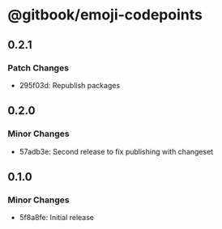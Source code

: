 # @gitbook/emoji-codepoints

## 0.2.1

### Patch Changes

- 295f03d: Republish packages

## 0.2.0

### Minor Changes

- 57adb3e: Second release to fix publishing with changeset

## 0.1.0

### Minor Changes

- 5f8a8fe: Initial release

